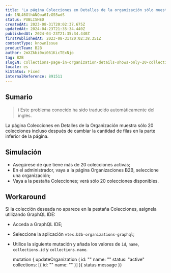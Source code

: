 ```yaml
---
title: 'La página Colecciones en Detalles de la organización sólo muestra 20 colecciones'
id: 1NL46GlhANQoa6IzGSSwdS
status: PUBLISHED
createdAt: 2023-08-31T20:02:37.675Z
updatedAt: 2024-04-23T21:35:34.440Z
publishedAt: 2024-04-23T21:35:34.440Z
firstPublishedAt: 2023-08-31T20:02:38.351Z
contentType: knownIssue
productTeam: B2B
author: 2mXZkbi0oi061KicTExNjo
tag: B2B
slugEN: collections-page-in-organization-details-shows-only-20-collections
locale: es
kiStatus: Fixed
internalReference: 891511
---
```


## Sumario

>ℹ️ Este problema conocido ha sido traducido automáticamente del inglés.


La página Colecciones en Detalles de la Organización muestra sólo 20 colecciones incluso después de cambiar la cantidad de filas en la parte inferior de la página.


##

## Simulación



- Asegúrese de que tiene más de 20 colecciones activas;
- En el administrador, vaya a la página Organizaciones B2B, seleccione una organización;
- Vaya a la pestaña Colecciones; verá sólo 20 colecciones disponibles.



## Workaround


Si la colección deseada no aparece en la pestaña Colecciones, asígnela utilizando GraphQL IDE:

- Acceda a GraphQL IDE;
- Seleccione la aplicación `vtex.b2b-organizations-graphql`;
- Utilice la siguiente mutación y añada los valores de `id`, `name`, `collections.id` y `collections.name`.

    mutation { updateOrganization ( id: "" name: "" status: "active" collections: [{ id: "" name: "" }] ){ status message }}





